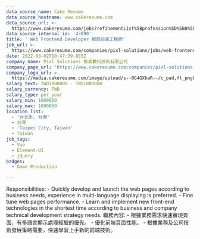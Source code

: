 ```yaml
---
data_source_name: Cake Resume
data_source_hostname: www.cakeresume.com
data_source_url: >-
  https://www.cakeresume.com/jobs?refinementList%5Bprofession%5D%5B0%5D=game-production&range%5Bsalary_range%5D%5Bmin%5D=1000000
data_source_internal_id: '43990'
title: ' Web Frontend Developer 網頁前端工程師'
job_url: >-
  https://www.cakeresume.com/companies/pixl-solutions/jobs/web-frontend-developer
date: 2022-08-02T10:47:39.885Z
company_name: Pixl Solutions 像素數科技術有限公司
company_page_url: 'https://www.cakeresume.com/companies/pixl-solutions'
company_logo_url: >-
  https://media.cakeresume.com/image/upload/s--0G4GXkaR--/c_pad,fl_png8,h_200,w_200/v1657261938/v98o2gg7yupqwiszltgj.png
salary_text: TWD1000000 - TWD1800000
salary_currency: TWD
salary_type: per_year
salary_min: 1000000
salary_max: 1800000
location_list:
  - '台北市, 台灣'
  - 台灣
  - 'Taipei City, Taiwan'
  - Taiwan
job_tags:
  - Vue
  - Element-UI
  - jQuery
badges:
  - Game Production

---
```


Responsibilities: - Quickly develop and launch the web pages according to business needs, experience in multi-language displaying is preferred. - Fine tune web pages performance. - Learn and implement new front-end technologies in the shortest time according to business and company technical development strategy needs. 職務內容: - 根據業務需求快速實現頁面，有多語言顯示處理經驗的優先。 - 優化前端頁面性能。 - 根據業務及公司技術發展策略需要，快速學習上手新的前端技術。